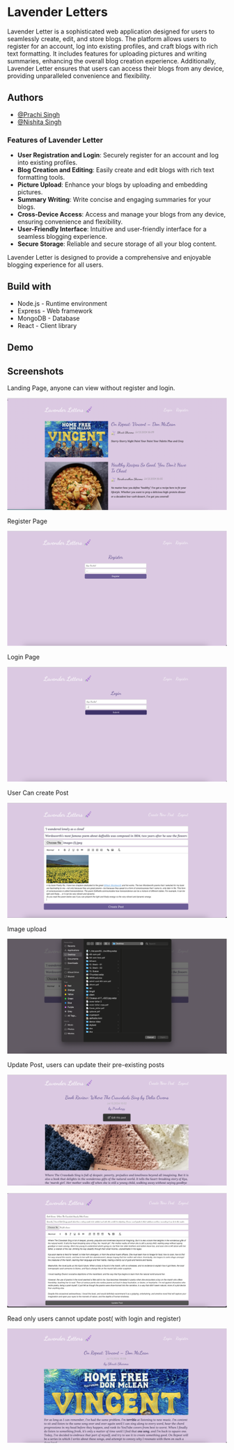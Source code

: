 
# Lavender Letters

Lavender Letter is a sophisticated web application designed for users to seamlessly create, edit, and store blogs. The platform allows users to register for an account, log into existing profiles, and craft blogs with rich text formatting. It includes features for uploading pictures and writing summaries, enhancing the overall blog creation experience. Additionally, Lavender Letter ensures that users can access their blogs from any device, providing unparalleled convenience and flexibility.




## Authors

- [@Prachi Singh](https://github.com/Prachi309)
- [@Nishita Singh](https://github.com/nishitasinghhh)




### Features of Lavender Letter

- **User Registration and Login**: Securely register for an account and log into existing profiles.
- **Blog Creation and Editing**: Easily create and edit blogs with rich text formatting tools.
- **Picture Upload**: Enhance your blogs by uploading and embedding pictures.
- **Summary Writing**: Write concise and engaging summaries for your blogs.
- **Cross-Device Access**: Access and manage your blogs from any device, ensuring convenience and flexibility.
- **User-Friendly Interface**: Intuitive and user-friendly interface for a seamless blogging experience.
- **Secure Storage**: Reliable and secure storage of all your blog content.

Lavender Letter is designed to provide a comprehensive and enjoyable blogging experience for all users.
## Build with
- Node.js - Runtime environment
- Express - Web framework
- MongoDB - Database
- React - Client library


## Demo

## Screenshots
Landing Page, anyone can view without register and login.

![Image Alt](https://github.com/NishitaPrachi/Lavender-Letters/blob/6a9974c3be180bb30e9c825dcfdc3b26974b9a0c/lavender%20screenshots/Screenshot%202024-07-13%20at%204.10.06%20PM.png)


Register Page

![Image Alt](https://github.com/NishitaPrachi/Lavender-Letters/blob/66d2c145620e7c5c8c0ddac4fff51137f1bc4fe0/lavender%20screenshots/Screenshot%202024-07-13%20at%204.11.33%20PM.png)


Login Page

![Image Alt](https://github.com/NishitaPrachi/Lavender-Letters/blob/66d2c145620e7c5c8c0ddac4fff51137f1bc4fe0/lavender%20screenshots/Screenshot%202024-07-13%20at%204.12.07%20PM.png)


User Can create Post 

![Image Alt](https://github.com/NishitaPrachi/Lavender-Letters/blob/66d2c145620e7c5c8c0ddac4fff51137f1bc4fe0/lavender%20screenshots/Screenshot%202024-07-13%20at%204.20.35%20PM.png)


Image upload

![Image Alt](https://github.com/NishitaPrachi/Lavender-Letters/blob/66d2c145620e7c5c8c0ddac4fff51137f1bc4fe0/lavender%20screenshots/Screenshot%202024-07-13%20at%204.18.58%20PM.png)


Update Post, users can update their pre-existing posts

![Image Alt](https://github.com/NishitaPrachi/Lavender-Letters/blob/66d2c145620e7c5c8c0ddac4fff51137f1bc4fe0/lavender%20screenshots/Screenshot%202024-07-13%20at%204.15.16%20PM.png)

![Image Alt](https://github.com/NishitaPrachi/Lavender-Letters/blob/66d2c145620e7c5c8c0ddac4fff51137f1bc4fe0/lavender%20screenshots/Screenshot%202024-07-13%20at%204.21.09%20PM.png)


Read only users cannot update post( with login and register)

![Image Alt](https://github.com/NishitaPrachi/Lavender-Letters/blob/66d2c145620e7c5c8c0ddac4fff51137f1bc4fe0/lavender%20screenshots/Screenshot%202024-07-13%20at%204.14.10%20PM.png)

